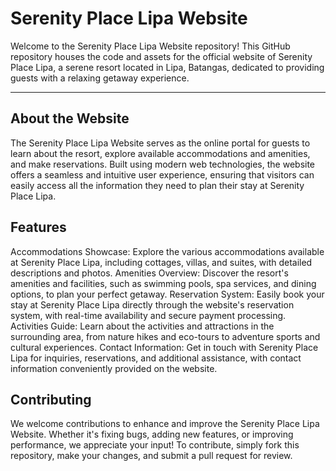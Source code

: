 # Serenity Place Lipa Website
Welcome to the Serenity Place Lipa Website repository! This GitHub repository houses the code and assets for the official website of Serenity Place Lipa, a serene resort located in Lipa, Batangas, dedicated to providing guests with a relaxing getaway experience.

---

## About the Website
The Serenity Place Lipa Website serves as the online portal for guests to learn about the resort, explore available accommodations and amenities, and make reservations. Built using modern web technologies, the website offers a seamless and intuitive user experience, ensuring that visitors can easily access all the information they need to plan their stay at Serenity Place Lipa.

## Features
Accommodations Showcase: Explore the various accommodations available at Serenity Place Lipa, including cottages, villas, and suites, with detailed descriptions and photos.
Amenities Overview: Discover the resort's amenities and facilities, such as swimming pools, spa services, and dining options, to plan your perfect getaway.
Reservation System: Easily book your stay at Serenity Place Lipa directly through the website's reservation system, with real-time availability and secure payment processing.
Activities Guide: Learn about the activities and attractions in the surrounding area, from nature hikes and eco-tours to adventure sports and cultural experiences.
Contact Information: Get in touch with Serenity Place Lipa for inquiries, reservations, and additional assistance, with contact information conveniently provided on the website.

## Contributing
We welcome contributions to enhance and improve the Serenity Place Lipa Website. Whether it's fixing bugs, adding new features, or improving performance, we appreciate your input! To contribute, simply fork this repository, make your changes, and submit a pull request for review.
